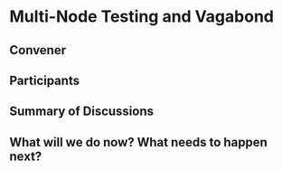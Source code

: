 Multi-Node Testing and Vagabond
===============================

## Convener

## Participants

## Summary of Discussions

## What will we do now?  What needs to happen next?


